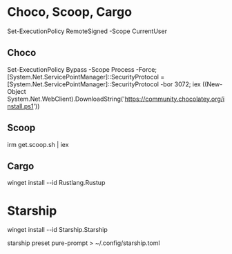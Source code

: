 # Choco, Scoop, Cargo
Set-ExecutionPolicy RemoteSigned -Scope CurrentUser

## Choco
Set-ExecutionPolicy Bypass -Scope Process -Force; [System.Net.ServicePointManager]::SecurityProtocol = [System.Net.ServicePointManager]::SecurityProtocol -bor 3072; iex ((New-Object System.Net.WebClient).DownloadString('https://community.chocolatey.org/install.ps1'))

## Scoop
irm get.scoop.sh | iex

## Cargo
winget install --id Rustlang.Rustup


# Starship
winget install --id Starship.Starship

starship preset pure-prompt > ~/.config/starship.toml
